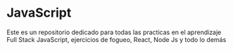 # JavaScript
Este es un repositorio dedicado para todas las practicas en el aprendizaje Full Stack JavaScript, ejercicios de fogueo, React, Node Js y todo lo demás
